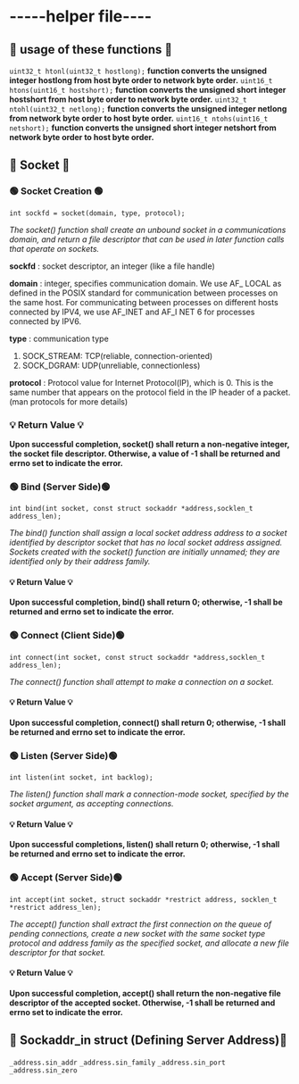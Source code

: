 # -----helper file----

## 📌 usage of these functions 📌

`uint32_t htonl(uint32_t hostlong);`
**function converts the unsigned integer hostlong from host byte order to network byte order.**
`uint16_t htons(uint16_t hostshort);`
**function converts the unsigned short integer hostshort from host byte order to network byte order.**
`uint32_t ntohl(uint32_t netlong);`
**function converts the unsigned integer netlong from network byte order to host byte order.**
`uint16_t ntohs(uint16_t netshort);`
**function converts the unsigned short integer netshort from network byte order to host byte order.**


## 📌 Socket 📌

### 🟢 Socket Creation 🟢

`int sockfd = socket(domain, type, protocol);`

*The socket() function shall create an unbound socket in a communications domain, and return a file descriptor that can be used in later function calls that operate on sockets.*

**sockfd** : socket descriptor, an integer (like a file handle)

**domain** : integer, specifies communication domain. We use AF_ LOCAL as defined in the POSIX standard for communication between processes on the same host. For communicating between processes on different hosts connected by IPV4, we use AF_INET and AF_I NET 6 for processes connected by IPV6.

**type** : communication type
1. SOCK_STREAM: TCP(reliable, connection-oriented)
2. SOCK_DGRAM: UDP(unreliable, connectionless)

**protocol** : Protocol value for Internet Protocol(IP), which is 0. This is the same number that appears on the protocol field in the IP header of a packet.(man protocols for more details)

### 💡 Return Value 💡
**Upon successful completion, socket() shall return a non-negative integer, the socket file descriptor. Otherwise, a value of -1 shall be returned and errno set to indicate the error.**


### 🟢 Bind (Server Side)🟢

`int bind(int socket, const struct sockaddr *address,socklen_t address_len);`

*The bind() function shall assign a local socket address address to a socket identified by descriptor socket that has no local socket address assigned. Sockets created with the socket() function are initially unnamed; they are identified only by their address family.*

#### 💡 Return Value 💡
**Upon successful completion, bind() shall return 0; otherwise, -1 shall be returned and errno set to indicate the error.**


### 🟢 Connect (Client Side)🟢

`int connect(int socket, const struct sockaddr *address,socklen_t address_len);`

*The connect() function shall attempt to make a connection on a socket.*

#### 💡 Return Value 💡
**Upon successful completion, connect() shall return 0; otherwise, -1 shall be returned and errno set to indicate the error.**

### 🟢 Listen (Server Side)🟢

`int listen(int socket, int backlog);`

*The listen() function shall mark a connection-mode socket, specified by the socket argument, as accepting connections.*

#### 💡 Return Value 💡
**Upon successful completions, listen() shall return 0; otherwise, -1 shall be returned and errno set to indicate the error.**

### 🟢 Accept (Server Side)🟢

`int accept(int socket, struct sockaddr *restrict address, socklen_t *restrict address_len);`

*The accept() function shall extract the first connection on the queue of pending connections, create a new socket with the same socket type protocol and address family as the specified socket, and allocate a new file descriptor for that socket.*

#### 💡 Return Value 💡
**Upon successful completion, accept() shall return the non-negative file descriptor of the accepted socket. Otherwise, -1 shall be returned and errno set to indicate the error.**

## 📌 Sockaddr_in struct (Defining Server Address)📌

`_address.sin_addr`
`_address.sin_family`
`_address.sin_port`
`_address.sin_zero`


